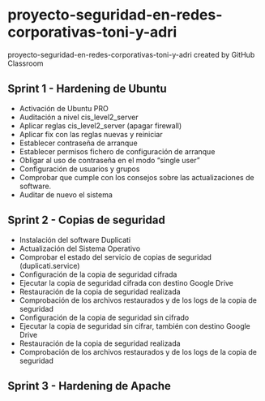 # proyecto-seguridad-en-redes-corporativas-toni-y-adri
proyecto-seguridad-en-redes-corporativas-toni-y-adri created by GitHub Classroom

## Sprint 1 - Hardening de Ubuntu
* Activación de Ubuntu PRO
* Auditación a nivel cis_level2_server
* Aplicar reglas cis_level2_server (apagar firewall)
* Aplicar fix con las reglas nuevas y reiniciar
* Establecer contraseña de arranque
* Establecer permisos fichero de configuración de arranque
* Obligar al uso de contraseña en el modo “single user”
* Configuración de usuarios y grupos
* Comprobar que cumple con los consejos sobre las actualizaciones de software.
* Auditar de nuevo el sistema

## Sprint 2 - Copias de seguridad
* Instalación del software Duplicati
* Actualización del Sistema Operativo
* Comprobar el estado del servicio de copias de seguridad (duplicati.service)
* Configuración de la copia de seguridad cifrada
* Ejecutar la copia de seguridad cifrada con destino Google Drive
* Restauración de la copia de seguridad realizada
* Comprobación de los archivos restaurados y de los logs de la copia de seguridad
* Configuración de la copia de seguridad sin cifrado
* Ejecutar la copia de seguridad sin cifrar, también con destino Google Drive
* Restauración de la copia de seguridad realizada
* Comprobación de los archivos restaurados y de los logs de la copia de seguridad

## Sprint 3 - Hardening de Apache
